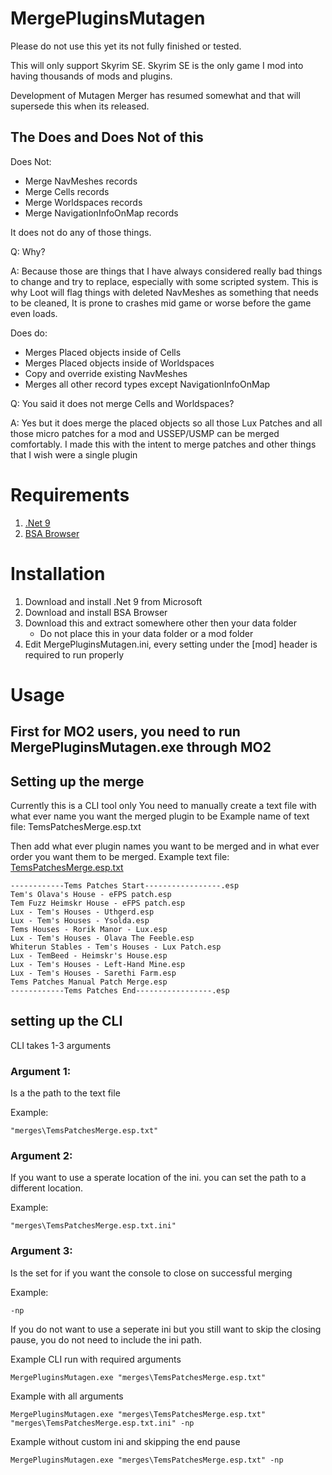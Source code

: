 # MergePluginsMutagen
Please do not use this yet its not fully finished or tested.

This will only support Skyrim SE. Skyrim SE is the only game I mod into having thousands of mods and plugins.

Development of Mutagen Merger has resumed somewhat and that will supersede this when its released.

## The Does and Does Not of this
Does Not:
- Merge NavMeshes records
- Merge Cells records
- Merge Worldspaces records
- Merge NavigationInfoOnMap records

It does not do any of those things.

Q: Why?

A: Because those are things that I have always considered really bad things to change and try to replace, especially with some scripted system.
This is why Loot will flag things with deleted NavMeshes as something that needs to be cleaned, It is prone to crashes mid game or worse before the game even loads.

Does do:
- Merges Placed objects inside of Cells
- Merges Placed objects inside of Worldspaces
- Copy and override existing NavMeshes
- Merges all other record types except NavigationInfoOnMap

Q: You said it does not merge Cells and Worldspaces?

A: Yes but it does merge the placed objects so all those Lux Patches and all those micro patches for a mod and USSEP/USMP can be merged comfortably.
I made this with the intent to merge patches and other things that I wish were a single plugin

# Requirements
1. [.Net 9](https://dotnet.microsoft.com/en-us/download/dotnet/9.0)
2. [BSA Browser](https://www.nexusmods.com/skyrimspecialedition/mods/1756)

# Installation
1. Download and install .Net 9 from Microsoft
2. Download and install BSA Browser
3. Download this and extract somewhere other then your data folder
   - Do not place this in your data folder or a mod folder
4. Edit MergePluginsMutagen.ini, every setting under the [mod] header is required to run properly

# Usage

## First for MO2 users, you need to run MergePluginsMutagen.exe through MO2

## Setting up the merge
Currently this is a CLI tool only
You need to manually create a text file with what ever name you want the merged plugin to be
Example name of text file: TemsPatchesMerge.esp.txt

Then add what ever plugin names you want to be merged and in what ever order you want them to be merged.
Example text file:
[TemsPatchesMerge.esp.txt](https://github.com/user-attachments/files/20130170/TemsPatchesMerge.esp.txt)
```
------------Tems Patches Start-----------------.esp
Tem's Olava's House - eFPS patch.esp
Tem Fuzz Heimskr House - eFPS patch.esp
Lux - Tem's Houses - Uthgerd.esp
Lux - Tem's Houses - Ysolda.esp
Tems Houses - Rorik Manor - Lux.esp
Lux - Tem's Houses - Olava The Feeble.esp
Whiterun Stables - Tem's Houses - Lux Patch.esp
Lux - TemBeed - Heimskr's House.esp
Lux - Tem's Houses - Left-Hand Mine.esp
Lux - Tem's Houses - Sarethi Farm.esp
Tems Patches Manual Patch Merge.esp
------------Tems Patches End-----------------.esp
```

## setting up the CLI
CLI takes 1-3 arguments

### Argument 1: 
Is a the path to the text file 

Example: 
 ```
 "merges\TemsPatchesMerge.esp.txt"
```

### Argument 2: 
If you want to use a sperate location of the ini. you can set the path to a different location.

Example: 
 ```
 "merges\TemsPatchesMerge.esp.txt.ini"
 ```

### Argument 3: 
Is the set for if you want the console to close on successful merging

Example:
 ```
-np
 ```

If you do not want to use a seperate ini but you still want to skip the closing pause, you do not need to include the ini path.

Example CLI run with required arguments
```
MergePluginsMutagen.exe "merges\TemsPatchesMerge.esp.txt"
```

Example with all arguments
```
MergePluginsMutagen.exe "merges\TemsPatchesMerge.esp.txt" "merges\TemsPatchesMerge.esp.txt.ini" -np
```

Example without custom ini and skipping the end pause
```
MergePluginsMutagen.exe "merges\TemsPatchesMerge.esp.txt" -np
```



